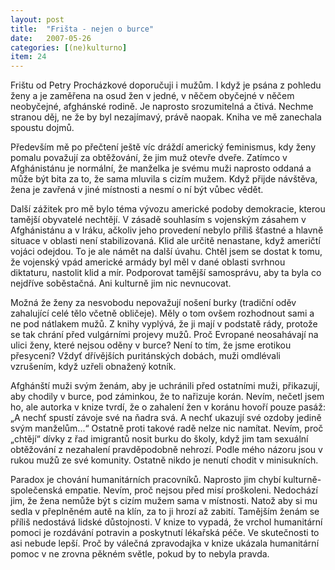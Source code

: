 ```yaml
---
layout: post
title:  "Frišta - nejen o burce"
date:   2007-05-26
categories: [(ne)kulturno]
item: 24
---
```


Frištu od Petry Procházkové doporučuji i mužům. I když je psána z pohledu ženy a je zaměřena na osud žen v jedné, v něčem obyčejné v něčem neobyčejné, afghánské rodině. Je naprosto srozumitelná a čtivá. Nechme stranou děj, ne že by byl nezajímavý, právě naopak. Kniha ve mě zanechala spoustu dojmů.
<!--more-->

Především mě po přečtení ještě víc dráždí americký feminismus, kdy ženy pomalu považují za obtěžování, že jim muž otevře dveře. Zatímco v Afghánistánu je normální, že manželka je svému muži naprosto oddaná a může být bita za to, že sama mluvila s cizím mužem. Když přijde návštěva, žena je zavřená v jiné místnosti a nesmí o ní být vůbec vědět.

Další zážitek pro mě bylo téma vývozu americké podoby demokracie, kterou tamější obyvatelé nechtějí. V zásadě souhlasím s vojenským zásahem v Afghánistánu a v Iráku, ačkoliv jeho provedení nebylo příliš šťastné a hlavně situace v oblasti není stabilizovaná. Klid ale určitě nenastane, když američtí vojáci odejdou. To je ale námět na další úvahu. Chtěl jsem se dostat k tomu, že vojenský vpád americké armády byl měl v dané oblasti svrhnou diktaturu, nastolit klid a mír. Podporovat tamější samosprávu, aby ta byla co nejdříve soběstačná. Ani kulturně jim nic nevnucovat.

Možná že ženy za nesvobodu nepovažují nošení burky (tradiční oděv zahalující celé tělo včetně obličeje). Měly o tom ovšem rozhodnout sami a ne pod nátlakem mužů. Z knihy vyplývá, že ji mají v podstatě rády, protože se tak chrání před vulgárními projevy mužů. Proč Evropané neosahávají na ulici ženy, které nejsou oděny v burce? Není to tím, že jsme erotikou přesyceni? Vždyť dřívějších puritánských dobách, muži omdlévali vzrušením, když uzřeli obnažený kotník.

Afghánští muži svým ženám, aby je uchránili před ostatními muži, přikazují, aby chodily v burce, pod záminkou, že to nařizuje korán. Nevím, nečetl jsem ho, ale autorka v knize tvrdí, že o zahalení žen v koránu hovoří pouze pasáž: „A nechť spustí závoje své na ňadra svá. A nechť ukazují své ozdoby jedině svým manželům...“ Ostatně proti takové radě nelze nic namítat. Nevím, proč „chtějí“ dívky z řad imigrantů nosit burku do školy, když jim tam sexuální obtěžování z nezahalení pravděpodobně nehrozí. Podle mého názoru jsou v rukou mužů ze své komunity. Ostatně nikdo je nenutí chodit v minisukních.

Paradox je chování humanitárních pracovníků. Naprosto jim chybí kulturně-společenská empatie. Nevím, proč nejsou před misí proškoleni. Nedochází jim, že žena nemůže být s cizím mužem sama v místnosti. Natož aby si mu sedla v přeplněném autě na klín, za to ji hrozí až zabití. Tamějším ženám se příliš nedostává lidské důstojnosti. V knize to vypadá, že vrchol humanitární pomoci je rozdávání potravin a poskytnutí lékařská péče. Ve skutečnosti to asi nebude lepší. Proč by válečná zpravodajka v knize ukázala humanitární pomoc v ne zrovna pěkném světle, pokud by to nebyla pravda.

